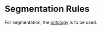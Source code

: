 # Segmentation Rules

For segmentation, the [ontology](/eScriptorium_helpers/ontology_escriptorium_grc.json) is to be used.
